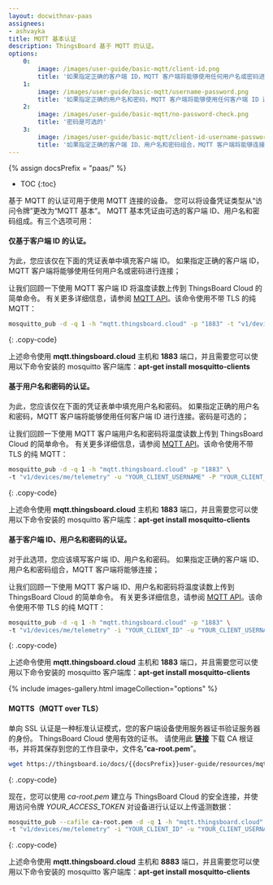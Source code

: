 ```yaml
---
layout: docwithnav-paas
assignees:
- ashvayka
title: MQTT 基本认证
description: ThingsBoard 基于 MQTT 的认证。
options:
    0:
        image: /images/user-guide/basic-mqtt/client-id.png  
        title: '如果指定正确的客户端 ID，MQTT 客户端将能够使用任何用户名或密码进行连接。'    
    1:
        image: /images/user-guide/basic-mqtt/username-password.png  
        title: '如果指定正确的用户名和密码，MQTT 客户端将能够使用任何客户端 ID 进行连接。'
    2:
        image: /images/user-guide/basic-mqtt/no-password-check.png  
        title: '密码是可选的'
    3:
        image: /images/user-guide/basic-mqtt/client-id-username-password.png  
        title: '如果指定正确的客户端 ID、用户名和密码组合，MQTT 客户端将能够连接'    
---
```


{% assign docsPrefix = "paas/" %}

* TOC
{:toc}

基于 MQTT 的认证可用于使用 MQTT 连接的设备。
您可以将设备凭证类型从“访问令牌”更改为“MQTT 基本”。
MQTT 基本凭证由可选的客户端 ID、用户名和密码组成。有三个选项可用：

#### 仅基于客户端 ID 的认证。

为此，您应该仅在下面的凭证表单中填充客户端 ID。
如果指定正确的客户端 ID，MQTT 客户端将能够使用任何用户名或密码进行连接；

让我们回顾一下使用 MQTT 客户端 ID 将温度读数上传到 ThingsBoard Cloud 的简单命令。
有关更多详细信息，请参阅 [MQTT API](/docs/{{docsPrefix}}reference/mqtt-api/)。该命令使用不带 TLS 的纯 MQTT：

```bash
mosquitto_pub -d -q 1 -h "mqtt.thingsboard.cloud" -p "1883" -t "v1/devices/me/telemetry" -i "YOUR_CLIENT_ID" -m {"temperature":25}
```
{: .copy-code}

上述命令使用 **mqtt.thingsboard.cloud** 主机和 **1883** 端口，并且需要您可以使用以下命令安装的 mosquitto 客户端库：**apt-get install mosquitto-clients**

#### 基于用户名和密码的认证。

为此，您应该仅在下面的凭证表单中填充用户名和密码。
如果指定正确的用户名和密码，MQTT 客户端将能够使用任何客户端 ID 进行连接。密码是可选的；

让我们回顾一下使用 MQTT 客户端用户名和密码将温度读数上传到 ThingsBoard Cloud 的简单命令。
有关更多详细信息，请参阅 [MQTT API](/docs/{{docsPrefix}}reference/mqtt-api/)。该命令使用不带 TLS 的纯 MQTT：

```bash
mosquitto_pub -d -q 1 -h "mqtt.thingsboard.cloud" -p "1883" \
-t "v1/devices/me/telemetry" -u "YOUR_CLIENT_USERNAME" -P "YOUR_CLIENT_PASSWORD" -m {"temperature":25}
```
{: .copy-code}

上述命令使用 **mqtt.thingsboard.cloud** 主机和 **1883** 端口，并且需要您可以使用以下命令安装的 mosquitto 客户端库：**apt-get install mosquitto-clients**

#### 基于客户端 ID、用户名和密码的认证。

对于此选项，您应该填写客户端 ID、用户名和密码。
如果指定正确的客户端 ID、用户名和密码组合，MQTT 客户端将能够连接；

让我们回顾一下使用 MQTT 客户端 ID、用户名和密码将温度读数上传到 ThingsBoard Cloud 的简单命令。
有关更多详细信息，请参阅 [MQTT API](/docs/{{docsPrefix}}reference/mqtt-api/)。该命令使用不带 TLS 的纯 MQTT：

```bash
mosquitto_pub -d -q 1 -h "mqtt.thingsboard.cloud" -p "1883" \
-t "v1/devices/me/telemetry" -i "YOUR_CLIENT_ID" -u "YOUR_CLIENT_USERNAME" -P "YOUR_CLIENT_PASSWORD" -m {"temperature":25}
```
{: .copy-code}

上述命令使用 **mqtt.thingsboard.cloud** 主机和 **1883** 端口，并且需要您可以使用以下命令安装的 mosquitto 客户端库：**apt-get install mosquitto-clients**

{% include images-gallery.html imageCollection="options" %}

#### MQTTS（MQTT over TLS）

单向 SSL 认证是一种标准认证模式，您的客户端设备使用服务器证书验证服务器的身份。
ThingsBoard Cloud 使用有效的证书。
请使用此 [**链接**](/docs/{{docsPrefix}}user-guide/resources/mqtt-over-ssl/ca-root.pem) 下载 CA 根证书，并将其保存到您的工作目录中，文件名“**ca-root.pem**”。

```bash
wget https://thingsboard.io/docs/{{docsPrefix}}user-guide/resources/mqtt-over-ssl/ca-root.pem
```
{: .copy-code}

现在，您可以使用 *ca-root.pem* 建立与 ThingsBoard Cloud 的安全连接，并使用访问令牌 *YOUR_ACCESS_TOKEN* 对设备进行认证以上传遥测数据：

```bash
mosquitto_pub --cafile ca-root.pem -d -q 1 -h "mqtt.thingsboard.cloud" -p "8883" \
-t "v1/devices/me/telemetry" -i "YOUR_CLIENT_ID" -u "YOUR_CLIENT_USERNAME" -P "YOUR_CLIENT_PASSWORD" -m {"temperature":25}
```
{: .copy-code}

上述命令使用 **mqtt.thingsboard.cloud** 主机和 **8883** 端口，并且需要您可以使用以下命令安装的 mosquitto 客户端库：**apt-get install mosquitto-clients**